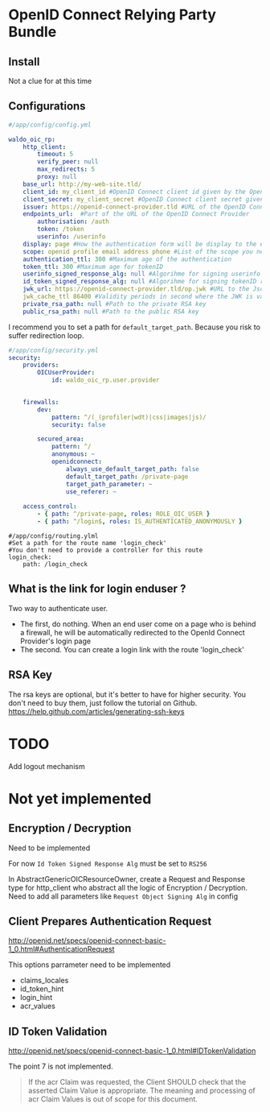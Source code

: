 OpenID Connect Relying Party Bundle
===================================

## Install
Not a clue for at this time

## Configurations
```yaml
#/app/config/config.yml

waldo_oic_rp:
    http_client:
        timeout: 5
        verify_peer: null
        max_redirects: 5
        proxy: null
    base_url: http://my-web-site.tld/
    client_id: my_client_id #OpenID Connect client id given by the OpenId Connect Provider
    client_secret: my_client_secret #OpenID Connect client secret given by the OpenId Connect Provider
    issuer: https://openid-connect-provider.tld #URL of the OpenID Connect Provider
    endpoints_url:  #Part of the URL of the OpenID Connect Provider
        authorisation: /auth
        token: /token
        userinfo: /userinfo
    display: page #How the authentication form will be display to the enduser
    scope: openid profile email address phone #List of the scope you need
    authentication_ttl: 300 #Maximum age of the authentication
    token_ttl: 300 #Maximum age for tokenID
    userinfo_signed_response_alg: null #Algorihme for signing userinfo response (RS256)
    id_token_signed_response_alg: null #Algorihme for signing tokenID response (RS256)
    jwk_url: https://openid-connect-provider.tld/op.jwk #URL to the Json Web Key of OpenID Connect Provider
    jwk_cache_ttl 86400 #Validity periods in second where the JWK is valid
    private_rsa_path: null #Path to the private RSA key
    public_rsa_path: null #Path to the public RSA key
```

I recommend you to set a path for `default_target_path`. Because you risk to 
suffer redirection loop. 
```yaml
#/app/config/security.yml
security:
    providers:
        OICUserProvider: 
            id: waldo_oic_rp.user.provider
            

    firewalls:
        dev:
            pattern: ^/(_(profiler|wdt)|css|images|js)/
            security: false

        secured_area:
            pattern: ^/
            anonymous: ~
            openidconnect:
                always_use_default_target_path: false
                default_target_path: /private-page
                target_path_parameter: ~
                use_referer: ~
    
    access_control:
        - { path: ^/private-page, roles: ROLE_OIC_USER }
        - { path: ^/login$, roles: IS_AUTHENTICATED_ANONYMOUSLY }
```

```ỳaml
#/app/config/routing.ylml
#Set a path for the route name 'login_check'
#You don't need to provide a controller for this route
login_check:
    path: /login_check
```

What is the link for login enduser ?
------------------------------------
Two way to authenticate user.
- The first, do nothing. When an end user come on a page who is behind a firewall,
he will be automatically  redirected to the OpenId Connect Provider's login page
- The second. You can create a login link with the route 'login_check'



## RSA Key
The rsa keys are optional, but it's better to have for higher security.
You don't need to buy them, just follow the tutorial on Github.
https://help.github.com/articles/generating-ssh-keys

TODO
====
Add logout mechanism


Not yet implemented
===================

Encryption / Decryption
-----------------------

Need to be implemented

For now `Id Token Signed Response Alg` must be set to `RS256`

In AbstractGenericOICResourceOwner, create a Request and Response type for
http_client who abstract all the logic of Encryption / Decryption.
Need to add all parameters like `Request Object Signing Alg` in config



Client Prepares Authentication Request
---------------------------------------
http://openid.net/specs/openid-connect-basic-1_0.html#AuthenticationRequest

This options parrameter need to be implemented
 - claims_locales
 - id_token_hint
 - login_hint
 - acr_values


ID Token Validation 
-------------------
http://openid.net/specs/openid-connect-basic-1_0.html#IDTokenValidation

The point 7 is not implemented.
> If the acr Claim was requested, the Client SHOULD check that the asserted Claim 
> Value is appropriate. The meaning and processing of acr Claim Values is out of 
> scope for this document.

